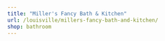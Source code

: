 ```yaml
---
title: "Miller's Fancy Bath & Kitchen"
url: /louisville/millers-fancy-bath-and-kitchen/
shop: bathroom
---
```

